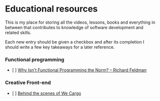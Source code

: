 # Educational resources

This is my place for storing all the videos, lessons, books and everything in between that contributes to knowledge of software development and related skills.

Each new entry should be given a checkbox and after its completion I should write a few key takeaways for a later reference.

### Functional programming
- [ ] [Why Isn't Functional Programming the Norm? – Richard Feldman](https://www.youtube.com/watch?v=QyJZzq0v7Z4)

### Creative Front-end
- [ ] [Behind the scenes of We Cargo](https://medium.com/epicagency/behind-the-scenes-of-we-cargo-3999f5f559c)
